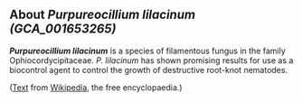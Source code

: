 About *Purpureocillium lilacinum (GCA\_001653265)* 
--------------------------------------------------



***Purpureocillium lilacinum*** is a species of filamentous fungus in
the family Ophiocordycipitaceae. *P. lilacinum* has shown promising
results for use as a biocontrol agent to control the growth of
destructive root-knot nematodes.

([Text](http://en.wikipedia.org/wiki/Purpureocillium_lilacinum) from
[Wikipedia](http://en.wikipedia.org/), the free encyclopaedia.)
